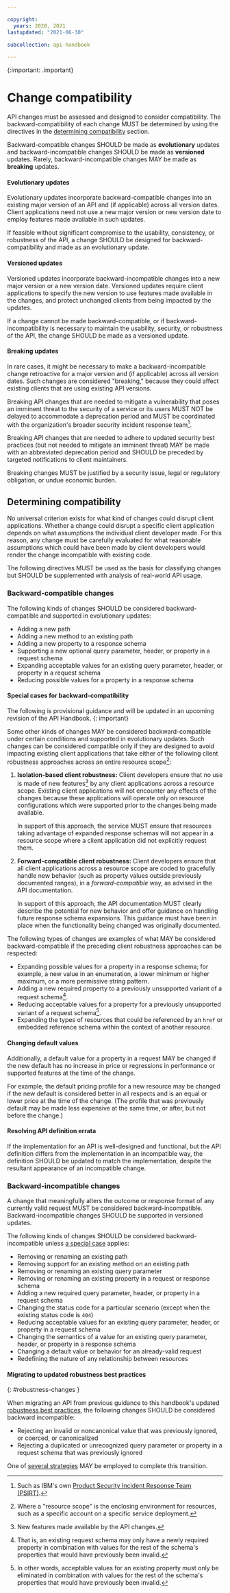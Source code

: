 ```yaml
---

copyright:
  years: 2020, 2021
lastupdated: "2021-06-30"

subcollection: api-handbook

---
```


{:important: .important}

# Change compatibility

API changes must be assessed and designed to consider compatibility. The backward-compatibility of
each change MUST be determined by using the directives in the [determining
compatibility](#determining-compatibility) section.

Backward-compatible changes SHOULD be made as **evolutionary** updates and backward-incompatible
changes SHOULD be made as **versioned** updates. Rarely, backward-incompatible changes MAY be made
as **breaking** updates.

#### Evolutionary updates

Evolutionary updates incorporate backward-compatible changes into an existing major version of an
API and (if applicable) across all version dates. Client applications need not use a new major
version or new version date to employ features made available in such updates.

If feasible without significant compromise to the usability, consistency, or robustness of the API,
a change SHOULD be designed for backward-compatibility and made as an evolutionary update.

#### Versioned updates

Versioned updates incorporate backward-incompatible changes into a new major version or a new
version date. Versioned updates require client applications to specify the new version to use
features made available in the changes, and protect unchanged clients from being impacted by the
updates.

If a change cannot be made backward-compatible, or if backward-incompatibility is necessary to
maintain the usability, security, or robustness of the API, the change SHOULD be made as a versioned
update.

#### Breaking updates

In rare cases, it might be necessary to make a backward-incompatible change retroactive for a major
version and (if applicable) across all version dates. Such changes are considered "breaking," because
they could affect existing clients that are using existing API versions.

Breaking API changes that are needed to mitigate a vulnerability that poses an imminent threat to the
security of a service or its users MUST NOT be delayed to accommodate a deprecation period and MUST
be coordinated with the organization's broader security incident response team[^psirt].

[^psirt]: Such as IBM's own [Product Security Incident Response Team
  (PSIRT)](https://www.ibm.com/trust/security-psirt).

Breaking API changes that are needed to adhere to updated security best practices (but not needed to
mitigate an imminent threat) MAY be made with an abbreviated deprecation period and SHOULD be
preceded by targeted notifications to client maintainers.

Breaking changes MUST be justified by a security issue, legal or regulatory obligation, or undue
economic burden.

## Determining compatibility

No universal criterion exists for what kind of changes could disrupt client applications. Whether a
change could disrupt a specific client application depends on what assumptions the individual client
developer made. For this reason, any change must be carefully evaluated for what reasonable
assumptions which could have been made by client developers would render the change incompatible
with existing code.

The following directives MUST be used as the basis for classifying changes but SHOULD be
supplemented with analysis of real-world API usage.

### Backward-compatible changes

The following kinds of changes SHOULD be considered backward-compatible and supported in
evolutionary updates:

- Adding a new path
- Adding a new method to an existing path
- Adding a new property to a response schema
- Supporting a new optional query parameter, header, or property in a request schema
- Expanding acceptable values for an existing query parameter, header, or property in a request
  schema
- Reducing possible values for a property in a response schema

#### Special cases for backward-compatibility

The following is provisional guidance and will be updated in an upcoming revision of the API
Handbook.
{: important}

Some other kinds of changes MAY be considered backward-compatible under certain conditions and
supported in evolutionary updates. Such changes can be considered compatible only if they are
designed to avoid impacting existing client applications that take either of the following client
robustness approaches across an entire resource scope[^resource-scope]:

1. **Isolation-based client robustness:** Client developers ensure that no use is made of new
   features[^new-features] by any client applications across a resource scope. Existing client
   applications will not encounter any effects of the changes because these applications will
   operate only on resource configurations which were supported prior to the changes being made
   available.

   In support of this approach, the service MUST ensure that resources taking advantage of expanded
   response schemas will not appear in a resource scope where a client application did not
   explicitly request them.

2. **Forward-compatible client robustness:** Client developers ensure that all client applications
   across a resource scope are coded to gracefully handle new behavior (such as property values
   outside previously documented ranges), in a _forward-compatible_ way, as advised in the API
   documentation.

   In support of this approach, the API documentation MUST clearly describe the potential for new
   behavior and offer guidance on handling future response schema expansions. This guidance must
   have been in place when the functionality being changed was originally documented.

The following types of changes are examples of what MAY be considered backward-compatible if the
preceding client robustness approaches can be respected:

- Expanding possible values for a property in a response schema; for example, a new value in an
  enumeration, a lower minimum or higher maximum, or a more permissive string pattern.
- Adding a new required property to a previously unsupported variant of a request
  schema[^new-required-property].
- Reducing acceptable values for a property for a previously unsupported variant of a request
  schema[^reducing-acceptable-values].
- Expanding the types of resources that could be referenced by an `href` or embedded reference
  schema within the context of another resource.

#### Changing default values

Additionally, a default value for a property in a request MAY be changed if the new default has no
increase in price or regressions in performance or supported features at the time of the change.

For example, the default pricing profile for a new resource may be changed if the new default is
considered better in all respects and is an equal or lower price at the time of the change. (The
profile that was previously default may be made less expensive at the same time, or after, but not
before the change.)

#### Resolving API definition errata

If the implementation for an API is well-designed and functional, but the API definition differs
from the implementation in an incompatible way, the definition SHOULD be updated to match the
implementation, despite the resultant appearance of an incompatible change.

### Backward-incompatible changes

A change that meaningfully alters the outcome or response format of any currently valid request MUST
be considered backward-incompatible. Backward-incompatible changes SHOULD be supported in versioned
updates.

The following kinds of changes SHOULD be considered backward-incompatible unless [a special
case](#special-cases-for-backward-compatibility) applies:

- Removing or renaming an existing path
- Removing support for an existing method on an existing path
- Removing or renaming an existing query parameter
- Removing or renaming an existing property in a request or response schema
- Adding a new required query parameter, header, or property in a request schema
- Changing the status code for a particular scenario (except when the existing status code is `404`)
- Reducing acceptable values for an existing query parameter, header, or property in a request
  schema
- Changing the semantics of a value for an existing query parameter, header, or property in a
  response schema
- Changing a default value or behavior for an already-valid request
- Redefining the nature of any relationship between resources

#### Migrating to updated robustness best practices
{: #robustness-changes }

When migrating an API from previous guidance to this handbook's updated [robustness best
practices][robustness], the following changes SHOULD be considered backward incompatible:

- Rejecting an invalid or noncanonical value that was previously ignored, or coerced, or
  canonicalized
- Rejecting a duplicated or unrecognized query parameter or property in a request schema
  that was previously ignored
  
One of [several strategies][robustness-migration-strategies] MAY be employed to complete this
transition.

[robustness]: /docs/api-handbook?topic=api-handbook-robustness#best-practices
[robustness-migration-strategies]: /docs/api-handbook?topic=api-handbook-robustness#migrating-to-best-practices

[^resource-scope]: Where a "resource scope" is the enclosing environment for resources, such as a
specific account on a specific service deployment.

[^new-features]: New features made available by the API changes.

[^new-required-property]: That is, an existing request schema may only have a newly required
  property in combination with values for the rest of the schema's properties that would have
  previously been invalid.

[^reducing-acceptable-values]: In other words, acceptable values for an existing property must only
  be eliminated in combination with values for the rest of the schema's properties that would have
  previously been invalid.
